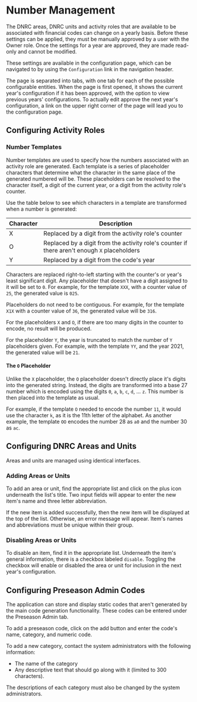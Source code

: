 # Number Management

The DNRC areas, DNRC units and activity roles that are available
to be associated with financial codes can change on a yearly basis.
Before these settings can be applied, they must be manually approved
by a user with the Owner role. Once the settings for a year are
approved, they are made read-only and cannot be modified.

These settings are available in the configuration page, which can be
navigated to by using the `Configuration` link in the navigation header.

The page is separated into tabs, with one tab for each of the possible
configurable entities. When the page is first opened, it shows the
current year's configuration if it has been approved, with the option
to view previous years' configurations. To actually edit approve the
next year's configuration, a link on the upper right corner of the
page will lead you to the configuration page.

## Configuring Activity Roles

### Number Templates

Number templates are used to specify how the numbers associated with
an activity role are generated. Each template is a series of
placeholder characters that determine what the character in the same
place of the generated numbered will be. These placeholders can be
resolved to the character itself, a digit of the current year, or a
digit from the activity role's counter.

Use the table below to
see which characters in a template are transformed when a number is
generated:

| Character | Description |
|-----------|-------------|
| X         | Replaced by a digit from the activity role's counter |
| O         | Replaced by a digit from the activity role's counter if there aren't enough `X` placeholders |
| Y         | Replaced by a digit from the code's year |

Characters are replaced right-to-left starting with the counter's or year's least
significant digit. Any placeholder that doesn't have a digit assigned
to it will be set to `0`. For example, for the template `XXX`, with a
counter value of `25`, the generated value is `025`.

Placeholders do not need to be contiguous. For example, for the
template `X1X` with a counter value of `36`, the generated value will
be `316`.

For the placeholders `X` and `O`, if there are too many digits in the
counter to encode, no result will be produced.

For the placeholder `Y`, the year is truncated to match the number of
`Y` placeholders given. For example, with the template `YY`, and the
year 2021, the generated value will be `21`.

#### The `O` Placeholder

Unlike the `X` placeholder, the `O` placeholder doesn't directly
place it's digits into the generated string. Instead, the digits are
transformed into a base 27 number which is encoded using the
digits `0`, `a`, `b`, `c`, `d`, ... `z`. This number is then placed
into the template as usual.

For example, if the template `O` needed to encode the number `11`, it
would use the character `k`, as it is the 11th letter of the
alphabet. As another example, the template `OO` encodes the number 28
as `a0` and the number 30 as `ac`.

## Configuring DNRC Areas and Units

Areas and units are managed using identical interfaces.

### Adding Areas or Units

To add an area or unit, find the appropriate list and click on the
plus icon underneath the list's title. Two input fields will appear to enter
the new item's name and three letter abbreviation.

If the new item is added successfully, then the new item will be displayed
at the top of the list. Otherwise, an error message will appear. Item's names
and abbreviations must be unique within their group.

### Disabling Areas or Units

To disable an item, find it in the appropriate list. Underneath the item's
general information, there is a checkbox labeled `disable`. Toggling
the checkbox will enable or disabled the area or unit for inclusion in
the next year's configuration.

## Configuring Preseason Admin Codes

The application can store and display static codes that aren't
generated by the main code generation functionality. These codes can
be entered under the Preseason Admin tab.

To add a preseason code, click on the add button and enter the code's
name, category, and numeric code.

To add a new category, contact the system administrators with the
following information:

+ The name of the category
+ Any descriptive text that should go along with it (limited to 300
  characters).

The descriptions of each category must also be changed by the system
administrators.
